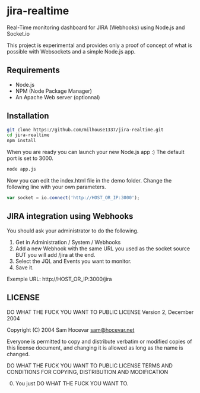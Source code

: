 jira-realtime
=============

Real-Time monitoring dashboard for JIRA (Webhooks) using Node.js and Socket.io

This project is experimental and provides only a proof of concept of what is possible with Websockets and a simple Node.js app.

## Requirements

* Node.js
* NPM (Node Package Manager)
* An Apache Web server (optionnal)

## Installation

```bash
git clone https://github.com/milhouse1337/jira-realtime.git
cd jira-realtime
npm install
```

When you are ready you can launch your new Node.js app :) The default port is set to 3000.

```bash
node app.js
```
Now you can edit the index.html file in the demo folder. Change the following line with your own parameters.

```js
var socket = io.connect('http://HOST_OR_IP:3000');
```

## JIRA integration using Webhooks

You should ask your administrator to do the following.

1. Get in Administration / System / Webhooks
2. Add a new Webhook with the same URL you used as the socket source BUT you will add /jira at the end.
3. Select the JQL and Events you want to monitor.
4. Save it.

Exemple URL: http://HOST_OR_IP:3000/jira

## LICENSE

DO WHAT THE FUCK YOU WANT TO PUBLIC LICENSE 
Version 2, December 2004 

Copyright (C) 2004 Sam Hocevar <sam@hocevar.net> 

Everyone is permitted to copy and distribute verbatim or modified copies of this license document, and changing it is allowed as long as the name is changed. 

DO WHAT THE FUCK YOU WANT TO PUBLIC LICENSE 
TERMS AND CONDITIONS FOR COPYING, DISTRIBUTION AND MODIFICATION 

0. You just DO WHAT THE FUCK YOU WANT TO.
